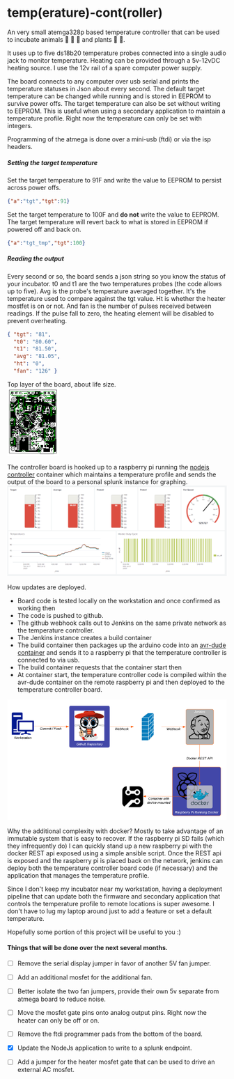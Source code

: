 # temp(erature)-cont(roller)

An very small atemga328p based temperature controller that can be used to incubate animals :lizard: :honeybee: :hatching_chick: and plants :rose: :cactus:. 

It uses up to five ds18b20 temperature probes connected into a single audio jack to monitor temperature.
Heating can be provided through a 5v-12vDC heating source.  I use the 12v rail of a spare computer power supply.

The board connects to any computer over usb serial and prints the temperature statuses in Json about every second.  The 
default target temperature can be changed while running and is stored in EEPROM to survive power offs.  The target temperature 
can also be set without writing to EEPROM.  This is useful when using a secondary application to maintain a temperature profile.
Right now the temperature can only be set with integers.
 
Programming of the atmega is done over a mini-usb (ftdi) or via the isp headers.

##### Setting the target temperature

Set the target temperature to 91F and write the value to EEPROM to persist across power offs.
```json
{"a":"tgt","tgt":91} 
```

Set the target temperature to 100F and **do not** write the value to EEPROM.  The target temperature will revert back to what is stored in EEPROM if powered off and back on.
```json
{"a":"tgt_tmp","tgt":100}
``` 

##### Reading the output
Every second or so, the board sends a json string so you know the status of your incubator.  t0 and t1 are the two 
temperatures probes (the code allows up to five).  Avg is the probe's temperature averaged together.  It's the temperature
used to compare against the tgt value.  Ht is whether the heater mostfet is on or not.  And fan is the number of pulses received between readings.  If the pulse fall to zero, the heating element will be disabled to prevent overheating.
```json
{ "tgt": "81",
  "t0": "80.60",
  "t1": "81.50",
  "avg": "81.05",
  "ht": "0",
  "fan": "126" }
``` 
 

Top layer of the board, about life size.  
![Board Top](./resources/board.png)

The controller board is hooked up to a raspberry pi running the [nodejs controller](nodejs/src/main/controller) container which
maintains a temperature profile and sends the output of the board to a personal splunk instance for graphing.   
![SplunkPanel](./resources/splunk.png)

How updates are deployed.

- Board code is tested locally on the workstation and once confirmed as working then
- The code is pushed to github.
- The github webhook calls out to Jenkins on the same private network as the temperature controller.
- The Jenkins instance creates a build container
- The build container then packages up the arduino code into an [avr-dude container](https://github.com/wgillaspy/arm64v8-avrdude) and sends it to a raspberry pi that the temperature controller is connected to via usb.
- The build container requests that the container start then
- At container start, the temperature controller code is compiled within the avr-dude container on the remote raspberry pi and then deployed to the temperature controller board.

![Deploy](./resources/deployment.png)

Why the additional complexity with docker?  Mostly to take advantage of an immutable system that is easy to recover.
If the raspberry pi SD fails (which they infrequently do) I can quickly stand up a new raspberry pi with the docker REST api exposed using a simple ansible script.
Once the REST api is exposed and the raspberry pi is placed back on the network, jenkins can deploy both the temperature controller board code (if necessary) and the application that manages the temperature profile.

Since I don't keep my incubator near my workstation, having a deployment pipeline that can update both the firmware and
secondary application that controls the temperature profile to remote locations is super awesome.  I don't have to lug
my laptop around just to add a feature or set a default temperature.


Hopefully some portion of this project will be useful to you :)  

#### Things that will be done over the next several months.
- [ ] Remove the serial display jumper in favor of another 5V fan jumper.  
- [ ] Add an additional mosfet for the additional fan.  
- [ ] Better isolate the two fan jumpers, provide their own 5v separate from atmega board to reduce noise.  
- [ ] Move the mosfet gate pins onto analog output pins.  Right now the heater can only be off or on.  
- [ ] Remove the ftdi programmer pads from the bottom of the board.  
- [x] Update the NodeJs application to write to a splunk endpoint.  
- [ ] Add a jumper for the heater mosfet gate that can be used to drive an external AC mosfet.   



      


